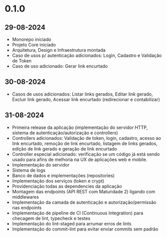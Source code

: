 # 0.1.0
## 29-08-2024
- Monorepo iniciado
- Projeto Core iniciado
- Arquitetura, Design e Infraestrutura montada
- Caso de usos p/ autenticação adicionados: Login, Cadastro e Validação de Token
- Caso de uso adicionado: Gerar link encurtado

## 30-08-2024
- Casos de usos adicionados: Listar links gerados, Editar link gerado, Excluir link gerado, Acessar link encurtado (redirecionar e contabilizar)

## 31-08-2024
- Primeira release da aplicação (implementação do servidor HTTP, sistema de autenticação/autorização e controllers)
- Controllers adicionados: Validação de token, login, cadastro, acesso ao link encurtado, remoção de link encurtado, listagem de links gerados, edição de link gerado e geração de link encurtado
- Controller especial adicionado: verificação se um código já está sendo usado para afins de melhoria na UX de aplicações web e mobile.
- Implementação do servidor
- Sistema de logs
- Banco de dados e implementações (repositories)
- Implementação dos serviços (token e crypt)
- Providenciação todas as dependencies da aplicação
- Montagem das endpoints (API REST com Maturidade 2) ligando com middlewares
- Implementação da camada de autenticação e autorização/permissão nas endpoints
- Implementação de pipeline de CI (Continuous Integration) para checagem de lint, typecheck e testes
- Implementação do lint-staged para arrumar erros de lints
- Implementação do commit-lint para evitar enviar commits sem padrão
